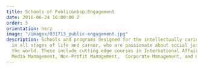 ```yaml
---
title: Schools of Public&nbsp;Engagement
date: 2016-06-24 16:00:00 Z
order: 5
orientation: horz
image: "/images/031713_public-engagement.jpg"
description: Schools and programs designed for the intellectually curious and creative
  in all stages of life and career, who are passionate about social justice around
  the world. These include cutting edge courses in International Affairs, Media Studies,
  Media Management, Non-Profit Management,  Corporate Management, and more.
---
```


